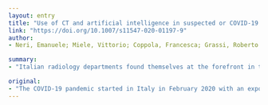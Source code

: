 ```yaml
---
layout: entry
title: "Use of CT and artificial intelligence in suspected or COVID-19 positive patients: statement of the Italian Society of Medical and Interventional Radiology"
link: "https://doi.org/10.1007/s11547-020-01197-9"
author:
- Neri, Emanuele; Miele, Vittorio; Coppola, Francesca; Grassi, Roberto

summary:
- "Italian radiology departments found themselves at the forefront in the management of suspected and positive COVID cases. SIRM recommends chest X-ray as first-line imaging tool, CT as additional tool that shows typical features of COVD pneumonia, and ultrasound of the lungs as monitoring tool. Several expectations have been raised by the scientific community about the role artificial intelligence can have in improving the diagnosis and treatment of coronavirus infection."

original:
- "The COVID-19 pandemic started in Italy in February 2020 with an exponential growth that has exceeded the number of cases reported in China. Italian radiology departments found themselves at the forefront in the management of suspected and positive COVID cases, both in diagnosis, in estimating the severity of the disease and in follow-up. In this context SIRM recommends chest X-ray as first-line imaging tool, CT as additional tool that shows typical features of COVID pneumonia, and ultrasound of the lungs as monitoring tool. SIRM recommends, as high priority, to ensure appropriate??sanitation procedures on the scan equipment after detecting any suspected or positive COVID-19 patients. In this emergency situation, several expectations have been raised by the scientific community about the role that artificial intelligence can have in improving the diagnosis and treatment of coronavirus infection, and SIRM wishes to deliver clear statements to the radiological community, on the usefulness of artificial intelligence as a radiological decision support system in COVID-19 positive patients. (1) SIRM supports the research on the use of artificial intelligence as a predictive and prognostic decision support system, especially in hospitalized patients and those admitted to intensive care, and welcomes single center of multicenter studies for a clinical validation of the test. (2) SIRM does not support the use of CT with artificial intelligence for screening or as first-line test to diagnose COVID-19. (3) Chest CT with artificial intelligence cannot replace molecular diagnosis tests with nose-pharyngeal swab (rRT-PCR) in suspected for COVID-19 patients."
---
```


